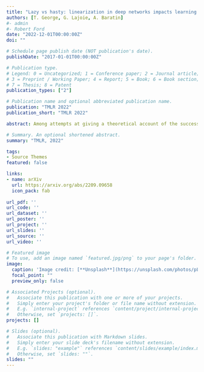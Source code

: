 ```yaml
---
title: "Lazy vs hasty: linearization in deep networks impacts learning schedule based on example difficulty"
authors: [T. George, G. Lajoie, A. Baratin] 
#- admin
#- Robert Ford
date: "2022-12-01T00:00:00Z"
doi: ""

# Schedule page publish date (NOT publication's date).
publishDate: "2017-01-01T00:00:00Z"

# Publication type.
# Legend: 0 = Uncategorized; 1 = Conference paper; 2 = Journal article;
# 3 = Preprint / Working Paper; 4 = Report; 5 = Book; 6 = Book section;
# 7 = Thesis; 8 = Patent
publication_types: ["2"]

# Publication name and optional abbreviated publication name.
publication: "TMLR 2022"
publication_short: "TMLR 2022"

abstract: Among attempts at giving a theoretical account of the success of deep neural networks, a recent line of work has identified a so-called `lazy' regime in which the network can be well approximated by its linearization around initialization. Here we investigate the comparative effect of the lazy (linear) and feature learning (non-linear) regimes on subgroups of examples based on their difficulty. Specifically, we show that easier examples are given more weight in feature learning mode, resulting in faster training compared to more difficult ones. In other words, the non-linear dynamics tends to sequentialize the learning of examples of increasing difficulty. We illustrate this phenomenon across different ways to quantify example difficulty, including c-score, label noise, and in the presence of spurious correlations. Our results reveal a new understanding of how deep networks prioritize resources across example difficulty.

# Summary. An optional shortened abstract.
summary: "TMLR, 2022"

tags:
- Source Themes
featured: false

links:
- name: arXiv
  url: https://arxiv.org/abs/2209.09658
  icon_pack: fab
  
url_pdf: ''
url_code: ''
url_dataset: ''
url_poster: ''
url_project: ''
url_slides: ''
url_source: ''
url_video: ''

# Featured image
# To use, add an image named `featured.jpg/png` to your page's folder. 
image:
  caption: 'Image credit: [**Unsplash**](https://unsplash.com/photos/pLCdAaMFLTE)'
  focal_point: ""
  preview_only: false

# Associated Projects (optional).
#   Associate this publication with one or more of your projects.
#   Simply enter your project's folder or file name without extension.
#   E.g. `internal-project` references `content/project/internal-project/index.md`.
#   Otherwise, set `projects: []`.
projects: []

# Slides (optional).
#   Associate this publication with Markdown slides.
#   Simply enter your slide deck's filename without extension.
#   E.g. `slides: "example"` references `content/slides/example/index.md`.
#   Otherwise, set `slides: ""`.
slides: ""
---
```



